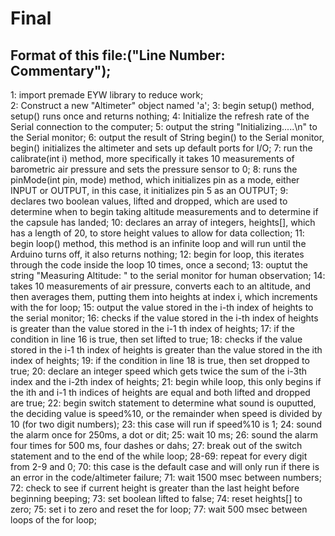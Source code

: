 # Final
## Format of this file:("Line Number: Commentary");
1: import premade EYW library to reduce work;  
2: Construct a new "Altimeter" object named 'a';
3: begin setup() method, setup() runs once and returns nothing;
4: Initialize the refresh rate of the Serial connection to the computer;
5: output the string "Initializing.....\n" to the Serial monitor;
6: output the result of String begin() to the Serial monitor, begin() initializes the altimeter and sets up default ports for I/O;
7: run the calibrate(int i) method, more specifically it takes 10 measurements of barometric air pressure and sets the pressure sensor to 0;
8: runs the pinMode(int pin, mode) method, which initializes pin as a mode, either INPUT or OUTPUT, in this case, it initializes pin 5 as an OUTPUT;
9: declares two boolean values, lifted and dropped, which are used to determine when to begin taking altitude measurements and to determine if the capsule has landed;
10: declares an array of integers, heights[], which has a length of 20, to store height values to allow for data collection;
11: begin loop() method, this method is an infinite loop and will run until the Arduino turns off, it also returns nothing;
12: begin for loop, this iterates through the code inside the loop 10 times, once a second;
13: ouptut the string "Measuring Altitude: " to the serial monitor for human observation;
14: takes 10 measurements of air pressure, converts each to an altitude, and then averages them, putting them into heights at index i, which increments with the for loop;
15: output the value stored in the i-th index of heights to the serial monitor;
16: checks if the value stored in the i-th index of heights is greater than the value stored in the i-1 th index of heights;
17: if the condition in line 16 is true, then set lifted to true;
18: checks if the value stored in the i-1 th index of heights is greater than the value stored in the ith index of heights;
19: if the condition in line 18 is true, then set dropped to true;
20: declare an integer speed which gets twice the sum of the i-3th index and the i-2th index of heights;
21: begin while loop, this only begins if the ith and i-1 th indices of heights are equal and both lifted and dropped are true;
22: begin switch statement to determine what sound is ouputted, the deciding value is speed%10, or the remainder when speed is divided by 10 (for two digit numbers);
23: this case will run if speed%10 is 1;
24: sound the alarm once for 250ms, a dot or dit;
25: wait 10 ms;
26: sound the alarm four times for 500 ms, four dashes or dahs;
27: break out of the switch statement and to the end of the while loop;
28-69: repeat for every digit from 2-9 and 0;
70: this case is the default case and will only run if there is an error in the code/altimeter failure;
71: wait 1500 msec between numbers;
72: check to see if current height is greater than the last height before beginning beeping;
73: set boolean lifted to false;
74: reset heights[] to zero;
75: set i to zero and reset the for loop;
77: wait 500 msec between loops of the for loop;
